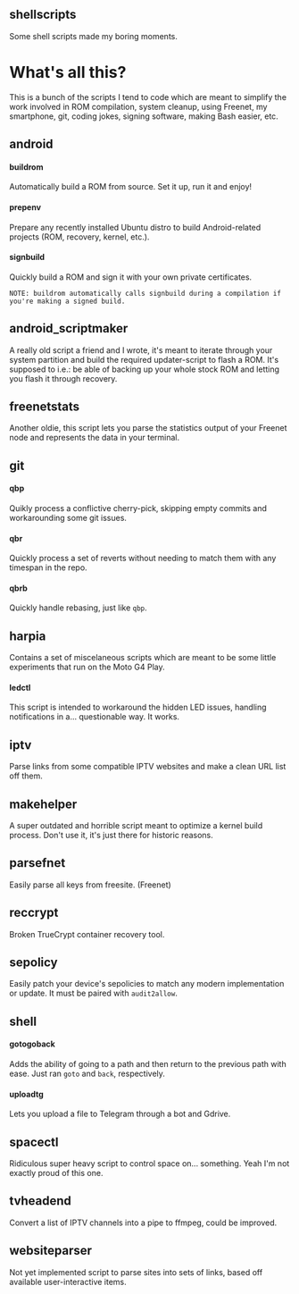 shellscripts
------------

Some shell scripts made my boring moments.

# What's all this?

This is a bunch of the scripts I tend to code which are meant to simplify the work involved in ROM compilation, system cleanup, using Freenet, my smartphone, git, coding jokes, signing software, making Bash easier, etc.


android
-------

#### buildrom

Automatically build a ROM from source. Set it up, run it and enjoy!

#### prepenv

Prepare any recently installed Ubuntu distro to build Android-related projects (ROM, recovery, kernel, etc.).

#### signbuild

Quickly build a ROM and sign it with your own private certificates.

	NOTE: buildrom automatically calls signbuild during a compilation if you're making a signed build.


android_scriptmaker
-------------------

A really old script a friend and I wrote, it's meant to iterate through your system partition and build the required updater-script to flash a ROM. It's supposed to i.e.: be able of backing up your whole stock ROM and letting you flash it through recovery.


freenetstats
------------

Another oldie, this script lets you parse the statistics output of your Freenet node and represents the data in your terminal.


git
---

#### qbp

Quikly process a conflictive cherry-pick, skipping empty commits and workarounding some git issues.

#### qbr

Quickly process a set of reverts without needing to match them with any timespan in the repo.

#### qbrb

Quickly handle rebasing, just like `qbp`.


harpia
------

Contains a set of miscelaneous scripts which are meant to be some little experiments that run on the Moto G4 Play.

#### ledctl

This script is intended to workaround the hidden LED issues, handling notifications in a... questionable way. It works.


iptv
----

Parse links from some compatible IPTV websites and make a clean URL list off them.


makehelper
----------

A super outdated and horrible script meant to optimize a kernel build process. Don't use it, it's just there for historic reasons.


parsefnet
---------

Easily parse all keys from freesite. (Freenet)


reccrypt
--------

Broken TrueCrypt container recovery tool.


sepolicy
--------

Easily patch your device's sepolicies to match any modern implementation or update. It must be paired with `audit2allow`.


shell
-----

#### gotogoback

Adds the ability of going to a path and then return to the previous path with ease. Just ran `goto` and `back`, respectively.

#### uploadtg

Lets you upload a file to Telegram through a bot and Gdrive.


spacectl
--------

Ridiculous super heavy script to control space on... something. Yeah I'm not exactly proud of this one.


tvheadend
---------

Convert a list of IPTV channels into a pipe to ffmpeg, could be improved.

websiteparser
-------------

Not yet implemented script to parse sites into sets of links, based off available user-interactive items.
